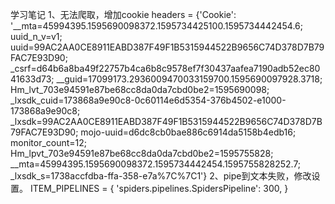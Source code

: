 学习笔记
1、无法爬取，增加cookie
  headers = {'Cookie': '__mta=45994395.1595690098372.1595734425100.1595734442454.6; uuid_n_v=v1; uuid=99AC2AA0CE8911EABD387F49F1B5315944522B9656C74D378D7B79FAC7E93D90; _csrf=d64b6a8ba49f22757b4ca6b8c9578ef7f30437aafea7190adb52ec8041633d73; __guid=17099173.2936009470033159700.1595690097928.3718; Hm_lvt_703e94591e87be68cc8da0da7cbd0be2=1595690098; _lxsdk_cuid=173868a9e90c8-0c60114e6d5354-376b4502-e1000-173868a9e90c8; _lxsdk=99AC2AA0CE8911EABD387F49F1B5315944522B9656C74D378D7B79FAC7E93D90; mojo-uuid=d6dc8cb0bae886c6914da5158b4edb16; monitor_count=12; Hm_lpvt_703e94591e87be68cc8da0da7cbd0be2=1595755828; __mta=45994395.1595690098372.1595734442454.1595755828252.7; _lxsdk_s=1738accfdba-ffa-358-e7a%7C%7C1'}
2、pipe到文本失败，修改设置。
ITEM_PIPELINES = {
    'spiders.pipelines.SpidersPipeline': 300,
}
